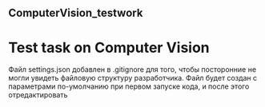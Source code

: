 ## ComputerVision_testwork
# Test task on Computer Vision

Файл settings.json добавлен в .gitignore для того, чтобы посторонние не могли увидеть файловую структуру разработчика.
Файл будет создан с параметрами по-умолчанию при первом запуске кода, и после этого отредактировать
